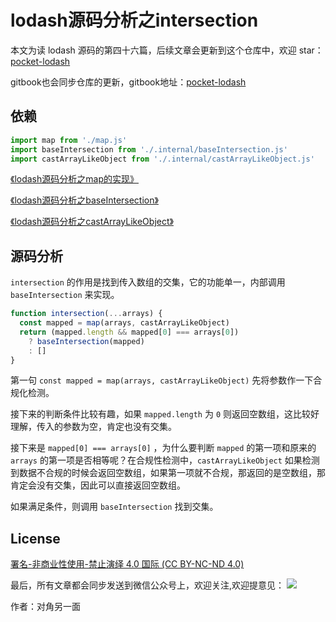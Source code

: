 # lodash源码分析之intersection

本文为读 lodash 源码的第四十六篇，后续文章会更新到这个仓库中，欢迎 star：[pocket-lodash](https://github.com/yeyuqiudeng/pocket-lodash)

gitbook也会同步仓库的更新，gitbook地址：[pocket-lodash](https://www.gitbook.com/book/yeyuqiudeng/pocket-lodash/details)

## 依赖

```javascript
import map from './map.js'
import baseIntersection from './.internal/baseIntersection.js'
import castArrayLikeObject from './.internal/castArrayLikeObject.js'
```

[《lodash源码分析之map的实现》](map.md)

[《lodash源码分析之baseIntersection》](internal/baseIntersection.md)

[《lodash源码分析之castArrayLikeObject》](internal/castArrayLikeObject.md)

## 源码分析

`intersection` 的作用是找到传入数组的交集，它的功能单一，内部调用 `baseIntersection` 来实现。

```javascript
function intersection(...arrays) {
  const mapped = map(arrays, castArrayLikeObject)
  return (mapped.length && mapped[0] === arrays[0])
    ? baseIntersection(mapped)
    : []
}
```

第一句 `const mapped = map(arrays, castArrayLikeObject)` 先将参数作一下合规化检测。

接下来的判断条件比较有趣，如果 `mapped.length` 为 `0` 则返回空数组，这比较好理解，传入的参数为空，肯定也没有交集。

接下来是 `mapped[0] === arrays[0]` ，为什么要判断 `mapped` 的第一项和原来的 `arrays` 的第一项是否相等呢？在合规性检测中，`castArrayLikeObject` 如果检测到数据不合规的时候会返回空数组，如果第一项就不合规，那返回的是空数组，那肯定会没有交集，因此可以直接返回空数组。

如果满足条件，则调用 `baseIntersection` 找到交集。

## License

[署名-非商业性使用-禁止演绎 4.0 国际 (CC BY-NC-ND 4.0)](http://creativecommons.org/licenses/by-nc-nd/4.0/)

最后，所有文章都会同步发送到微信公众号上，欢迎关注,欢迎提意见：  ![](https://raw.githubusercontent.com/yeyuqiudeng/resource/master/images/qrcode_front-end-article.jpg) 

作者：对角另一面 